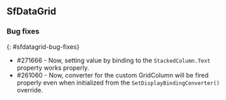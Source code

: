 ## SfDataGrid

### Bug fixes
{: #sfdatagrid-bug-fixes}

* \#271666 - Now, setting value by binding to the `StackedColumn.Text` property works properly.
* \#261060 - Now, converter for the custom GridColumn will be fired properly even when initialized from the `SetDisplayBindingConverter()` override. 